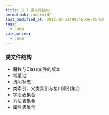```yaml
---
title: 2.3 类文件结构
permalink: /android/
last_modified_at: 2018-10-21T09:45:06-05:00
tags:
  - Java
categories:
  - Java
---
```


### 类文件结构
* 魔数与Class文件的版本
* 常量池
* 访问标志
* 类索引、父类索引与接口索引集合
* 字段表集合
* 方法表集合
* 属性表集合
